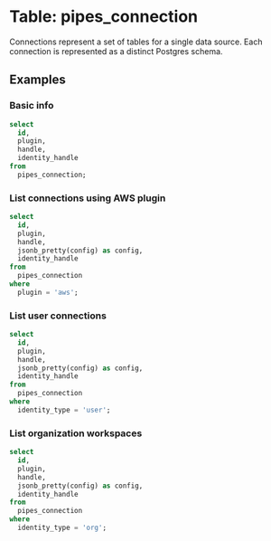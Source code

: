 # Table: pipes_connection

Connections represent a set of tables for a single data source. Each connection is represented as a distinct Postgres schema.

## Examples

### Basic info

```sql
select
  id,
  plugin,
  handle,
  identity_handle
from
  pipes_connection;
```

### List connections using AWS plugin

```sql
select
  id,
  plugin,
  handle,
  jsonb_pretty(config) as config,
  identity_handle
from
  pipes_connection
where
  plugin = 'aws';
```

### List user connections

```sql
select
  id,
  plugin,
  handle,
  jsonb_pretty(config) as config,
  identity_handle
from
  pipes_connection
where
  identity_type = 'user';
```

### List organization workspaces

```sql
select
  id,
  plugin,
  handle,
  jsonb_pretty(config) as config,
  identity_handle
from
  pipes_connection
where
  identity_type = 'org';
```

